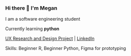 ### Hi there 👋 I'm Megan
I am a software engineering student

Currently learning **python**

[UX Research and Design Project](https://uxfol.io/p/4fd6ec7f/03d3353f) | [LinkedIn](https://www.linkedin.com/in/megan-santagata-aba682208/)

Skills:
Beginner R,
Beginner Python,
Figma for prototyping


<!--
**MegSanta/MegSanta** is a ✨ _special_ ✨ repository because its `README.md` (this file) appears on your GitHub profile.

Here are some ideas to get you started:

- 🔭 I’m currently working on ...
- 🌱 I’m currently learning ...
- 👯 I’m looking to collaborate on ...
- 🤔 I’m looking for help with ...
- 💬 Ask me about ...
- 📫 How to reach me: ...
- 😄 Pronouns: ...
- ⚡ Fun fact: ...
-->
